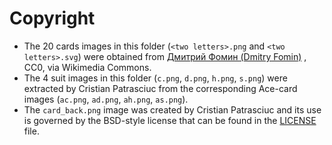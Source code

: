 # Copyright

* The 20 cards images in this folder (`<two letters>.png`
  and `<two letters>.svg`)
  were obtained
  from [Дмитрий Фомин (Dmitry Fomin)](https://commons.wikimedia.org/wiki/Category:SVG_English_pattern_playing_cards)
  , CC0, via Wikimedia Commons.
* The 4 suit images in this folder (`c.png`, `d.png`, `h.png`, `s.png`) were
  extracted by Cristian Patrasciuc from the corresponding Ace-card images
  (`ac.png`, `ad.png`, `ah.png`, `as.png`).
* The `card_back.png` image was created by Cristian Patrasciuc and its use is
  governed by the BSD-style license that can be found in the
  [LICENSE](https://github.com/cpatrasciuc/schnapsen-card-game/blob/main/LICENSE)
  file.